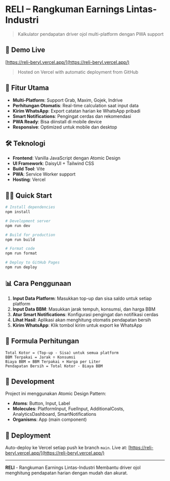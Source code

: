 # RELI – Rangkuman Earnings Lintas-Industri

> Kalkulator pendapatan driver ojol multi-platform dengan PWA support

## 🚀 Demo Live

[https://reli-beryl.vercel.app/](https://reli-beryl.vercel.app/)

> Hosted on Vercel with automatic deployment from GitHub

## 📱 Fitur Utama

- **Multi-Platform**: Support Grab, Maxim, Gojek, Indrive
- **Perhitungan Otomatis**: Real-time calculation saat input data
- **Kirim WhatsApp**: Export catatan harian ke WhatsApp pribadi
- **Smart Notifications**: Pengingat cerdas dan rekomendasi
- **PWA Ready**: Bisa diinstall di mobile device
- **Responsive**: Optimized untuk mobile dan desktop

## 🛠️ Teknologi

- **Frontend**: Vanilla JavaScript dengan Atomic Design
- **UI Framework**: DaisyUI + Tailwind CSS
- **Build Tool**: Vite
- **PWA**: Service Worker support
- **Hosting**: Vercel

## 🏃‍♂️ Quick Start

```bash
# Install dependencies
npm install

# Development server
npm run dev

# Build for production
npm run build

# Format code
npm run format

# Deploy to GitHub Pages
npm run deploy
```

## 📊 Cara Penggunaan

1. **Input Data Platform**: Masukkan top-up dan sisa saldo untuk setiap platform
2. **Input Data BBM**: Masukkan jarak tempuh, konsumsi, dan harga BBM
3. **Atur Smart Notifications**: Konfigurasi pengingat dan notifikasi cerdas
4. **Lihat Hasil**: Aplikasi akan menghitung otomatis pendapatan bersih
5. **Kirim WhatsApp**: Klik tombol kirim untuk export ke WhatsApp

## 🎯 Formula Perhitungan

```
Total Kotor = (Top-up - Sisa) untuk semua platform
BBM Terpakai = Jarak ÷ Konsumsi
Biaya BBM = BBM Terpakai × Harga per Liter
Pendapatan Bersih = Total Kotor - Biaya BBM
```

## 📝 Development

Project ini menggunakan Atomic Design Pattern:

- **Atoms**: Button, Input, Label
- **Molecules**: PlatformInput, FuelInput, AdditionalCosts, AnalyticsDashboard, SmartNotifications
- **Organisms**: App (main component)

## 🚀 Deployment

Auto-deploy ke Vercel setiap push ke branch `main`. Live at: [https://reli-beryl.vercel.app/](https://reli-beryl.vercel.app/)

---

**RELI** - Rangkuman Earnings Lintas-Industri
Membantu driver ojol menghitung pendapatan harian dengan mudah dan akurat.

